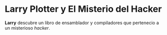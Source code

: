 # Larry Plotter y El Misterio del Hacker

**Larry** descubre un libro de ensamblador y compiladores que pertenecio a un
misterioso *hacker*. 
